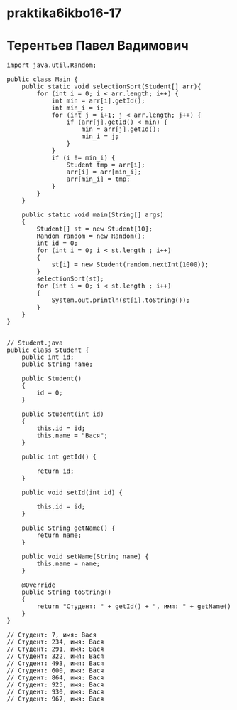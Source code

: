 # praktika6ikbo16-17
# Терентьев Павел Вадимович

<pre>
import java.util.Random;

public class Main {
    public static void selectionSort(Student[] arr){
        for (int i = 0; i < arr.length; i++) {
            int min = arr[i].getId();
            int min_i = i;
            for (int j = i+1; j < arr.length; j++) {
                if (arr[j].getId() < min) {
                    min = arr[j].getId();
                    min_i = j;
                }
            }
            if (i != min_i) {
                Student tmp = arr[i];
                arr[i] = arr[min_i];
                arr[min_i] = tmp;
            }
        }
    }

    public static void main(String[] args)
    {
        Student[] st = new Student[10];
        Random random = new Random();
        int id = 0;
        for (int i = 0; i < st.length ; i++)
        {
            st[i] = new Student(random.nextInt(1000));
        }
        selectionSort(st);
        for (int i = 0; i < st.length ; i++)
        {
            System.out.println(st[i].toString());
        }
    }
}


// Student.java
public class Student {
    public int id;
    public String name;

    public Student()
    {
        id = 0;
    }

    public Student(int id)
    {
        this.id = id;
        this.name = "Вася";
    }

    public int getId() {

        return id;
    }

    public void setId(int id) {

        this.id = id;
    }

    public String getName() {
        return name;
    }

    public void setName(String name) {
        this.name = name;
    }

    @Override
    public String toString()
    {
        return "Студент: " + getId() + ", имя: " + getName();
    }
}

// Студент: 7, имя: Вася
// Студент: 234, имя: Вася
// Студент: 291, имя: Вася
// Студент: 322, имя: Вася
// Студент: 493, имя: Вася
// Студент: 600, имя: Вася
// Студент: 864, имя: Вася
// Студент: 925, имя: Вася
// Студент: 930, имя: Вася
// Студент: 967, имя: Вася
</pre>
